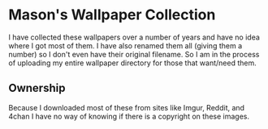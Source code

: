 # Mason's Wallpaper Collection

I have collected these wallpapers over a number of years and have no idea where I got most of them.  I have also renamed them all (giving them a number) so I don't even have their original filename. So I am in the process of uploading my entire wallpaper directory for those that want/need them.

## Ownership

Because I downloaded most of these from sites like Imgur, Reddit, and 4chan I have no way of knowing if there is a copyright on these images.
